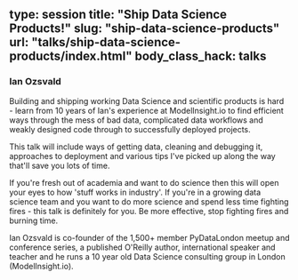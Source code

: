 type: session
title: "Ship Data Science Products!"
slug: "ship-data-science-products"
url: "talks/ship-data-science-products/index.html"
body_class_hack: talks
---

### Ian Ozsvald

Building and shipping working Data Science and scientific products is hard - learn from 10 years of Ian's experience at ModelInsight.io to find efficient ways through the mess of bad data, complicated data workflows and weakly designed code through to successfully deployed projects. 

This talk will include ways of getting data, cleaning and debugging it, approaches to deployment and various tips I've picked up along the way that'll save you lots of time.  

If you're fresh out of academia and want to do science then this will open your eyes to how 'stuff works in industry'. If you're in a growing data science team and you want to do more science and spend less time fighting fires - this talk is definitely for you. Be more effective, stop fighting fires and burning time.

Ian Ozsvald is co-founder of the 1,500+ member PyDataLondon meetup and conference series, a published O'Reilly author, international speaker and teacher and he runs a 10 year old Data Science consulting group in London (ModelInsight.io).